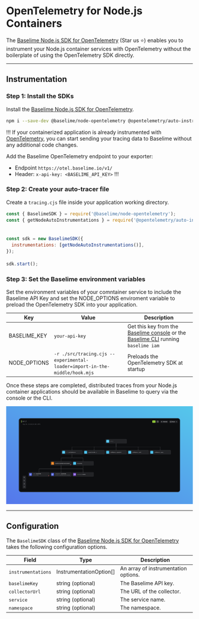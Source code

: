 # OpenTelemetry for Node.js Containers

The [Baselime Node.js SDK for OpenTelemetry](https://github.com/baselime/node-opentelemetry) (Star us ⭐) enables you to instrument your Node.js container services with OpenTelemetry without the boilerplate of using the OpenTelemetry SDK directly. 

---

## Instrumentation

### Step 1: Install the SDKs

Install the [Baselime Node.js SDK for OpenTelemetry](https://github.com/baselime/node-opentelemetry). 

```bash
npm i --save-dev @baselime/node-opentelemetry @opentelemetry/auto-instrumentations-node
```

!!!
If your containerized application is already instrumented with [OpenTelemetry](https://opentelemetry.io/), you can start sending your tracing data to Baselime without any additional code changes.

Add the Baselime OpenTelemetry endpoint to your exporter:
- Endpoint `https://otel.baselime.io/v1/`
- Header: `x-api-key: <BASELIME_API_KEY>` 
!!!

### Step 2: Create your auto-tracer file

Create a `tracing.cjs` file inside your application working directory.

``` javascript # :icon-code: src/tracing.cjs
const { BaselimeSDK } = require('@baselime/node-opentelemetry');
const { getNodeAutoInstrumentations } = require('@opentelemetry/auto-instrumentations-node');


const sdk = new BaselimeSDK({
  instrumentations: [getNodeAutoInstrumentations()],
});

sdk.start();
```

### Step 3: Set the Baselime environment variables

Set the environment variables of your comntainer service to include the Baselime API Key and set the NODE_OPTIONS enviroment variable to preload the OpenTelemetry SDK into your application.

| Key          | Value                                       | Description                                                                         |
| ------------ | --------------------------------------------- | ----------------------------------------------------------------------------------- |
| BASELIME_KEY | `your-api-key`               | Get this key from the [Baselime console](https://console.baselime.io) or the [Baselime CLI](https://github.com/Baselime/cli) running `baselime iam` |
| NODE_OPTIONS | `-r ./src/tracing.cjs --experimental-loader=import-in-the-middle/hook.mjs` | Preloads the OpenTelemetry SDK at startup                                                 |

Once these steps are completed, distributed traces from your Node.js container applications should be available in Baselime to query via the console or the CLI.

![Example OpenTelemetry Trace](../../../../assets/images/illustrations/sending-data/opentelemetry/trace.png)

---

## Configuration

The `BaselimeSDK` class of the [Baselime Node.js SDK for OpenTelemetry](https://github.com/baselime/node-opentelemetry) takes the following configuration options.

| Field            | Type                    | Description                          |
| ---------------- | ----------------------- | ------------------------------------ |
| `instrumentations` | InstrumentationOption[] | An array of instrumentation options. |
| `baselimeKey`      | string (optional)       | The Baselime API key.                    |
| `collectorUrl`     | string (optional)       | The URL of the collector.            |
| `service`          | string (optional)       | The service name.                    |
| `namespace`        | string (optional)       | The namespace.                       |
